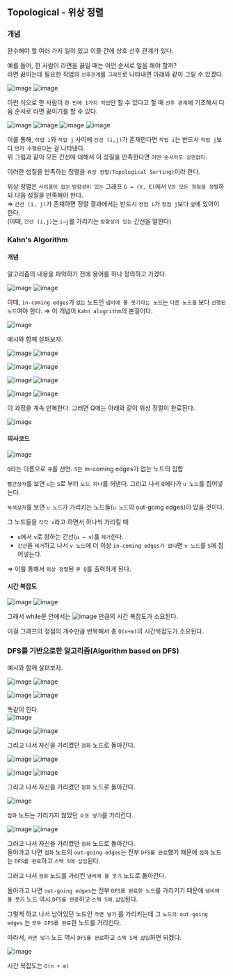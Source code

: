 ## Topological - 위상 정렬 

### 개념 

완수해야 할 여러 가지 일이 있고 이들 간에 상호 선후 관계가 있다.

예를 들어, 한 사람이 라면을 끓일 때는 어떤 순서로 일을 해야 할까?  
라면 끓이는데 필요한 작업의 `선후관계`를 `그래프`로 나타내면 아래와 같이 그릴 수 있겠다.

![image](https://user-images.githubusercontent.com/64796257/150925992-038fbe98-0be9-4611-9be7-7103a2957195.png)
![image](https://user-images.githubusercontent.com/64796257/150926003-972b9367-abea-43c9-bdd0-51fe383175c9.png)

이런 식으로 한 사람이 `한 번에 1가지 작업`만 할 수 있다고 할 때 `선후 관계`에 기초해서 다음 순서로 라면 끓이기를 할 수 있다.

![image](https://user-images.githubusercontent.com/64796257/150926102-345d2571-f92e-4046-8a0d-4162d3670ac7.png)
![image](https://user-images.githubusercontent.com/64796257/150926114-ae9af151-d22c-479c-b09e-8dce1519dcfa.png)
![image](https://user-images.githubusercontent.com/64796257/150926122-95a7aa7a-d597-468e-abcc-9687c72556e0.png)
![image](https://user-images.githubusercontent.com/64796257/150926134-ca09f701-9264-4456-a3a8-9eeaa6663749.png)

이를 통해, `작업 i`와 `작업 j` 사이에 `간선 (i,j)`가 존재한다면 `작업 i`는 반드시 `작업 j`보다 `먼저 수행된다`는 걸 나타낸다.  
위 그림과 같이 모든 간선에 대해서 이 성질을 만족한다면 `어떤 순서라도 상관없다`.

이러한 성질을 만족하는 정렬을 `위상 정렬(Topological Sorting)`이라 한다.

위상 정렬은 `사이클이 없는` `방향성이 있는` 그래프 `G = (V, E)`에서 `V의 모든 정점을 정렬`하되 다음 성질을 만족해야 한다.  
⇒  `간선 (i, j)`가 존재하면 정렬 결과에서는 반드시 `정점 i`가 `정점 j`보다 `앞`에 있어야 한다.  
    (이때, `간선 (i,j)`는 `i⇒j`를 가리키는 `방향성이 있는` 간선을 말한다)
    

### Kahn's Algorithm 

#### 개념 

알고리즘의 내용을 파악하기 전에 용어를 하나 정의하고 가겠다. 

![image](https://user-images.githubusercontent.com/64796257/150926691-f79b8869-45d9-45d9-8da3-389af30819a0.png)
![image](https://user-images.githubusercontent.com/64796257/150926700-132ad181-03ec-405e-8d5b-dca2aec5179b.png)

이때, `in-coming edges`가 `없는` 노드인 `냄비에 물 붓기라는 노드`는 `다른 노드들` 보다 `선행된 노드`여야 한다.
⇒ 이 개념이 `Kahn alogrithm`의 본질이다.

![image](https://user-images.githubusercontent.com/64796257/150926825-fcad9f31-91bb-4fac-a5c7-37f83ac4ac43.png)

예시와 함께 살펴보자. 

![image](https://user-images.githubusercontent.com/64796257/150926846-6a1b4df9-8712-4c91-b31e-50ef527b2a51.png)
![image](https://user-images.githubusercontent.com/64796257/150926854-9232dda7-9eba-4067-8858-b1a44c9ad99e.png)

![image](https://user-images.githubusercontent.com/64796257/150926882-14cd804b-5bb9-4f95-9c8e-13ac8607ac76.png)
![image](https://user-images.githubusercontent.com/64796257/150926894-214b4fbb-94b0-4b08-875f-d00fc2257682.png)

![image](https://user-images.githubusercontent.com/64796257/150926924-1cde3c82-9984-4200-b406-117e5d137cf7.png)
![image](https://user-images.githubusercontent.com/64796257/150926940-2a301c21-eb59-45fe-be21-5c1e3913bb7f.png)

![image](https://user-images.githubusercontent.com/64796257/150926961-4ed26dce-8707-405c-9110-182e8d7a7cb7.png)
![image](https://user-images.githubusercontent.com/64796257/150926967-26d49b28-1957-474e-94ca-a8efdcb1047c.png)

이 과정을 계속 반복한다. 그러면 Q에는 아래와 같이 위상 정렬이 완료된다.

![image](https://user-images.githubusercontent.com/64796257/150927000-b3c6b760-c725-463d-959a-10005881dfe6.png)

#### 의사코드 

![image](https://user-images.githubusercontent.com/64796257/150927063-33b0b714-b03b-4a0e-9ea8-2263c670af4d.png)

`Q`라는 이름으로 `큐`를 선언. `S`는 in-coming edges가 없는 노드의 집합

`빨간상자`를 보면 `u`는 `S`로 부터 `노드 하나`를 꺼낸다. 그리고 나서 `Q`에다가 `u 노드`를 집어넣는다.

`녹색상자`를 보면 `u 노드`가 가리키는 노드들(`u 노드`의 out-going edges)이 있을 것이다.  

그 노드들을 `각각 v`라고 하면서 하나씩 가리킬 때 

- `u`에서 `v`로 향하는 간선(`u → v`)를 `제거`한다.
- `간선`을 `제거`하고 나서 `v 노드`에 더 이상 `in-coming edges가 없다`면 `v 노드`를 `S`에 집어넣는다.

⇒ 이를 통해서 `위상 정렬`된 `큐 Q`를 출력하게 된다.

#### 시간 복잡도 

![image](https://user-images.githubusercontent.com/64796257/150927482-1a21c787-6364-46c1-835e-5e0341bbb37b.png)
![image](https://user-images.githubusercontent.com/64796257/150927487-06d139b7-9917-478c-8d95-ed8bf9f5a9b5.png)

그래서 while문 안에서는 ![image](https://user-images.githubusercontent.com/64796257/150927538-a740a19f-c0be-41f8-b749-1553a4676a50.png)
만큼의 시간 복잡도가 소요된다. 

이걸 그래프의 정점의 개수만큼 반복해서 총 `O(n+m)`의 시간복잡도가 소요된다.

### DFS를 기반으로한 알고리즘(Algorithm based on DFS) 

예시와 함께 살펴보자. 

![image](https://user-images.githubusercontent.com/64796257/150928091-d1892d9a-ddfd-49ca-a9e9-9567c6c70cbb.png)
![image](https://user-images.githubusercontent.com/64796257/150928098-ba14d479-29c1-4db5-aab1-8bd936d965b1.png)

![image](https://user-images.githubusercontent.com/64796257/150928120-9177b62d-e3c0-4461-b543-ad116dbb21a4.png)
![image](https://user-images.githubusercontent.com/64796257/150928130-e5b52b00-d6d1-4245-bc55-525993040628.png)

똑같이 한다.  
![image](https://user-images.githubusercontent.com/64796257/150928186-c007dcb9-efc9-42bb-83df-7a3204b3b733.png)

![image](https://user-images.githubusercontent.com/64796257/150928196-c523bd72-dfba-4f33-a04d-90f4d4bac16d.png)
![image](https://user-images.githubusercontent.com/64796257/150928204-9166a12d-612c-4b57-ab23-44368e25f707.png)

그리고 나서 자신을 가리켰던 `점화` 노드로 돌아간다.

![image](https://user-images.githubusercontent.com/64796257/150928284-f3fde7ec-a035-47a0-9c16-5c5ff7c23669.png)
![image](https://user-images.githubusercontent.com/64796257/150928298-0d34b3de-d675-4f9c-8cf3-7c76ea386050.png)

![image](https://user-images.githubusercontent.com/64796257/150928334-be3fbda3-2ace-4904-a3d6-4e8135406b20.png)
![image](https://user-images.githubusercontent.com/64796257/150928342-011a3196-a2db-4cab-9ed6-fbe01f05e2d3.png)

그리고 나서 자신을 가리켰던 `점화` 노드로 돌아간다.

![image](https://user-images.githubusercontent.com/64796257/150928392-1264a96a-3839-48db-bd6c-3c96b1c97d78.png)

`점화` 노드는 가리키지 않았던 `수프 넣기`를 가리킨다.

![image](https://user-images.githubusercontent.com/64796257/150928433-8f20a925-6cc9-487b-b762-c8aa473e7667.png)
![image](https://user-images.githubusercontent.com/64796257/150928441-b1e41aec-f035-4117-8f0a-471cc5a11b40.png)

그러고 나서 자신을 가리켰던 `점화` 노드로 돌아간다.  
돌아가고 나면 `점화` 노드의 `out-going edges`는 전부 `DFS를 완료`했기 때문에 `점화` 노드는 `DFS를 완료`하고 `스택 S에 삽입`된다.

그러고 나서 `점화` 노드를 가리킨 `냄비에 물 붓기` 노드로 돌아간다.  

돌아가고 나면 `out-going edges`는 전부 `DFS를 완료한 노드`를 가리키기 때문에 `냄비에 물 붓기` 노드 역시 `DFS를 완료`하고 `스택 S에 삽입`된다.

그렇게 하고 나서 남아있던 노드인 `라면 넣기` 를 가리키는데 그 `노드의 out-going edges` 는 `모두 DFS를 완료`한 노드를 가리킨다.  

따라서, `라면 넣기` 노드 역시 `DFS를 완료`하고 `스택 S에 삽입`하면 되겠다.

![image](https://user-images.githubusercontent.com/64796257/150928669-ba431891-ea1d-49c6-8261-14bba60be884.png)

시간 복잡도는 `O(n + m)`


